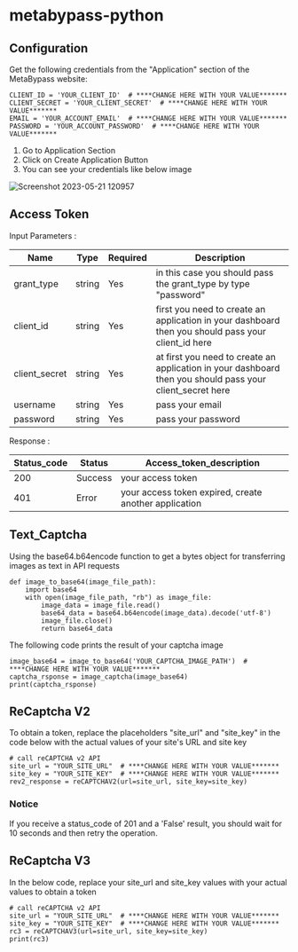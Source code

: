 # metabypass-python
## Configuration

Get the following credentials from the "Application" section of the MetaBypass website:

```
CLIENT_ID = 'YOUR_CLIENT_ID'  # ****CHANGE HERE WITH YOUR VALUE*******
CLIENT_SECRET = 'YOUR_CLIENT_SECRET'  # ****CHANGE HERE WITH YOUR VALUE*******
EMAIL = 'YOUR_ACCOUNT_EMAIL'  # ****CHANGE HERE WITH YOUR VALUE*******
PASSWORD = 'YOUR_ACCOUNT_PASSWORD'  # ****CHANGE HERE WITH YOUR VALUE*******
```

1. Go to Application Section 
2. Click on Create Application Button
3. You can see your credentials like below image

![Screenshot 2023-05-21 120957](https://github.com/metabypass/metabypass-python/assets/128980891/4420f7ed-1588-412a-b0e8-2876d4ae1854)


## Access Token
Input Parameters :

|     Name	  |   Type    |  Required   | Description |
| ----------- | --------- | ----------- | ----------- |
| grant_type	|  string	  |    Yes	    | in this case you should pass the grant_type by type "password" |
| client_id	  |  string	  |    Yes	    | first you need to create an application in your dashboard then you should pass your client_id here |
| client_secret |	string	|    Yes	    | at first you need to create an application in your dashboard then you should pass your client_secret here |
| username	    | string	|    Yes	    | pass your email |
| password	    | string	|    Yes	    | pass your password |

Response :

| Status_code	|  Status  |  Access_token_description  | 
| ----------- | -------- | -------------- |
| 200	        | Success  | your access token |
| 401	        |  Error	 | your access token expired, create another application

## Text_Captcha
Using the  base64.b64encode function to get a bytes object for transferring images as text in API requests
```
def image_to_base64(image_file_path):
    import base64
    with open(image_file_path, "rb") as image_file:
        image_data = image_file.read()
        base64_data = base64.b64encode(image_data).decode('utf-8')
        image_file.close()
        return base64_data
```

The following code prints the result of your captcha image
```
image_base64 = image_to_base64('YOUR_CAPTCHA_IMAGE_PATH')  # ****CHANGE HERE WITH YOUR VALUE*******
captcha_rsponse = image_captcha(image_base64)
print(captcha_rsponse)
```


## ReCaptcha V2

To obtain a token, replace the placeholders "site_url" and "site_key" in the code below with the actual values of your site's URL and site key
```
# call reCAPTCHA v2 API
site_url = "YOUR_SITE_URL"  # ****CHANGE HERE WITH YOUR VALUE*******
site_key = "YOUR_SITE_KEY"  # ****CHANGE HERE WITH YOUR VALUE*******
rev2_response = reCAPTCHAV2(url=site_url, site_key=site_key)
```
### Notice
If you receive a status_code of 201 and a 'False' result, you should wait for 10 seconds and then retry the operation.

## ReCaptcha V3

In the below code, replace your site_url and site_key values with your actual values to obtain a token

```
# call reCAPTCHA v2 API
site_url = "YOUR_SITE_URL"  # ****CHANGE HERE WITH YOUR VALUE*******
site_key = "YOUR_SITE_KEY"  # ****CHANGE HERE WITH YOUR VALUE*******
rc3 = reCAPTCHAV3(url=site_url, site_key=site_key)
print(rc3)
```
